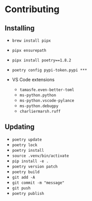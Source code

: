 # Contributing

## Installing

- `brew install pipx`
- `pipx ensurepath`
- `pipx install poetry==1.8.2`
- `poetry config pypi-token.pypi ***`

- VS Code extensions
  - `tamasfe.even-better-toml`
  - `ms-python.python`
  - `ms-python.vscode-pylance`
  - `ms-python.debugpy`
  - `charliermarsh.ruff`

## Updating

- `poetry update`
- `poetry lock`
- `poetry install`
- `source .venv/bin/activate`
- `pip install -e .`
- `poetry version patch`
- `poetry build`
- `git add -A`
- `git commit -m "message"`
- `git push`
- `poetry publish`
